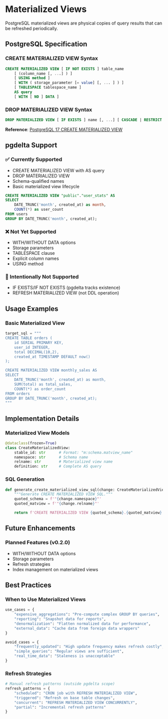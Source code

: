 # Materialized Views

PostgreSQL materialized views are physical copies of query results that can be refreshed periodically.

## PostgreSQL Specification

### CREATE MATERIALIZED VIEW Syntax
```sql
CREATE MATERIALIZED VIEW [ IF NOT EXISTS ] table_name
    [ (column_name [, ...] ) ]
    [ USING method ]
    [ WITH ( storage_parameter [= value] [, ... ] ) ]
    [ TABLESPACE tablespace_name ]
    AS query
    [ WITH [ NO ] DATA ]
```

### DROP MATERIALIZED VIEW Syntax
```sql
DROP MATERIALIZED VIEW [ IF EXISTS ] name [, ...] [ CASCADE | RESTRICT ]
```

**Reference**: [PostgreSQL 17 CREATE MATERIALIZED VIEW](https://www.postgresql.org/docs/17/sql-creatematerializedview.html)

## pgdelta Support

### ✅ Currently Supported
- CREATE MATERIALIZED VIEW with AS query
- DROP MATERIALIZED VIEW
- Schema-qualified names
- Basic materialized view lifecycle

```sql
CREATE MATERIALIZED VIEW "public"."user_stats" AS
SELECT
    DATE_TRUNC('month', created_at) as month,
    COUNT(*) as user_count
FROM users
GROUP BY DATE_TRUNC('month', created_at);
```

### ❌ Not Yet Supported
- WITH/WITHOUT DATA options
- Storage parameters
- TABLESPACE clause
- Explicit column names
- USING method

### 🚫 Intentionally Not Supported
- IF EXISTS/IF NOT EXISTS (pgdelta tracks existence)
- REFRESH MATERIALIZED VIEW (not DDL operation)

## Usage Examples

### Basic Materialized View
```python
target_sql = """
CREATE TABLE orders (
    id SERIAL PRIMARY KEY,
    user_id INTEGER,
    total DECIMAL(10,2),
    created_at TIMESTAMP DEFAULT now()
);

CREATE MATERIALIZED VIEW monthly_sales AS
SELECT
    DATE_TRUNC('month', created_at) as month,
    SUM(total) as total_sales,
    COUNT(*) as order_count
FROM orders
GROUP BY DATE_TRUNC('month', created_at);
"""
```

## Implementation Details

### Materialized View Models
```python
@dataclass(frozen=True)
class CreateMaterializedView:
    stable_id: str      # Format: "m:schema.matview_name"
    namespace: str      # Schema name
    relname: str        # Materialized view name
    definition: str     # Complete AS query
```

### SQL Generation
```python
def generate_create_materialized_view_sql(change: CreateMaterializedView) -> str:
    """Generate CREATE MATERIALIZED VIEW SQL."""
    quoted_schema = f'"{change.namespace}"'
    quoted_matview = f'"{change.relname}"'

    return f'CREATE MATERIALIZED VIEW {quoted_schema}.{quoted_matview} AS {change.definition};'
```

## Future Enhancements

### Planned Features (v0.2.0)
- WITH/WITHOUT DATA options
- Storage parameters
- Refresh strategies
- Index management on materialized views

## Best Practices

### When to Use Materialized Views
```python
use_cases = {
    "expensive_aggregations": "Pre-compute complex GROUP BY queries",
    "reporting": "Snapshot data for reports",
    "denormalization": "Flatten normalized data for performance",
    "external_data": "Cache data from foreign data wrappers"
}

avoid_cases = {
    "frequently_updated": "High update frequency makes refresh costly",
    "simple_queries": "Regular views are sufficient",
    "real_time_data": "Staleness is unacceptable"
}
```

### Refresh Strategies
```python
# Manual refresh patterns (outside pgdelta scope)
refresh_patterns = {
    "scheduled": "CRON job with REFRESH MATERIALIZED VIEW",
    "triggered": "Refresh on base table changes",
    "concurrent": "REFRESH MATERIALIZED VIEW CONCURRENTLY",
    "partial": "Incremental refresh patterns"
}
```

